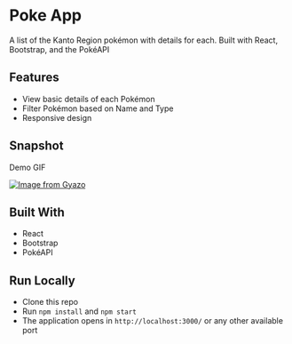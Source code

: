 # Poke App

A list of the Kanto Region pokémon with details for each. Built with React, Bootstrap, and the PokéAPI

## Features

* View basic details of each Pokémon
* Filter Pokémon based on Name and Type
* Responsive design

## Snapshot

Demo GIF

[![Image from Gyazo](https://i.gyazo.com/c274d00c0b177864ced0ad27c1892218.gif)](https://gyazo.com/c274d00c0b177864ced0ad27c1892218)

## Built With

* React
* Bootstrap
* PokéAPI

## Run Locally

* Clone this repo
* Run `npm install` and `npm start`
* The application opens in `http://localhost:3000/` or any other available port
